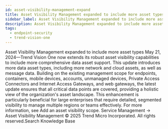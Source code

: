 ```yaml
---
id: asset-visibility-management-expand
title: Asset Visibility Management expanded to include more asset types
sidebar_label: Asset Visibility Management expanded to include more asset types
description: Asset Visibility Management expanded to include more asset types
tags:
  - endpoint-security
  - trend-vision-one
---
```


 Asset Visibility Management expanded to include more asset types May 21, 2024—Trend Vision One now extends its robust asset visibility capabilities to include more comprehensive data asset support. This update introduces more data asset types, including more network and cloud assets, as well as message data. Building on the existing management scope for endpoints, containers, mobile devices, accounts, unmanaged devices, Private Access Connectors and Internet Access Gateways, and web gateways, the latest update ensures that all critical data points are covered, providing a holistic view of the organization's asset landscape. This enhancement is particularly beneficial for large enterprises that require detailed, segmented visibility to manage multiple regions or teams effectively. For more information, see Add an asset visibility scope. Service Management → Asset Visibility Management © 2025 Trend Micro Incorporated. All rights reserved.Search Knowledge Base